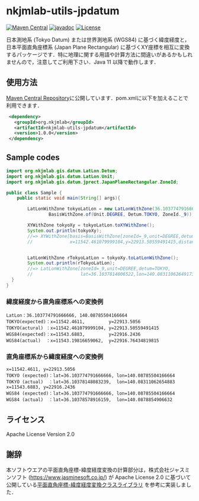 nkjmlab-utils-jpdatum
======
[![Maven Central](https://img.shields.io/maven-central/v/org.nkjmlab/nkjmlab-utils-jpdatum.svg)](http://mvnrepository.com/artifact/org.nkjmlab/nkjmlab-utils-jpdatum) 
[![javadoc](https://javadoc.io/badge2/org.nkjmlab/nkjmlab-utils-jpdatum/javadoc.svg)](https://javadoc.io/doc/org.nkjmlab/nkjmlab-utils-jpdatum) 
[![License](https://img.shields.io/badge/License-Apache%202.0-blue.svg)](https://opensource.org/licenses/Apache-2.0)

日本測地系 (Tokyo Datum) または世界測地系 (WGS84) に基づく緯度経度と，日本平面直角座標系 (Japan Plane Rectangular) に基づくXY座標を相互に変換するパッケージです．特に地理に関する用語や計算方法に間違いがあるかもしれませんので，注意してご利用下さい．Java 11 以降で動作します．

## 使用方法
[Maven Central Repository](https://mvnrepository.com/artifact/org.nkjmlab/nkjmlab-utils-jpdatum)に公開しています．pom.xmlに以下を加えることで利用できます．

```xml
 <dependency>
   <groupId>org.nkjmlab</groupId>
   <artifactId>nkjmlab-utils-jpdatum</artifactId>
   <version>1.0.0</version>
 </dependency>
```

## Sample codes
```java
import org.nkjmlab.gis.datum.LatLon.Detum;
import org.nkjmlab.gis.datum.LatLon.Unit;
import org.nkjmlab.gis.datum.jprect.JapanPlaneRectangular.ZoneId;

public class Sample {
    public static void main(String[] args){

        LatLonWithZone tokyoLatLon = new LatLonWithZone(36.103774791666666, 140.08785504166664,
                BasisWithZone.of(Unit.DEGREE, Detum.TOKYO, ZoneId._9));

        XYWithZone tokyoXy = tokyoLatLon.toXYWithZone();
        System.out.println(tokyoXy);
        //=> XYWithZone[basis=BasisWithZone[zoneId=_9,unit=DEGREE,detum=TOKYO],
        //              x=11542.461079999104,y=22913.50559491415,distanceUnit=M]


        LatLonWithZone rTokyoLatLon = tokyoXy.toLatLonWithZone();
        System.out.println(rTokyoLatLon);
        //=> LatLonWithZone[zoneId=_9,unit=DEGREE,detum=TOKYO,
        //                  lat=36.1037814806522,lon=140.08311062649173]
  }
}
```

### 緯度経度から直角座標系への変換例
```
LatLon：36.103774791666666, 140.08785504166664
TOKYO(expected)：x=11542.4611,         y=22913.5056
TOKYO(actural) ：x=11542.461079999104, y=22913.50559491415
WGS84(expected)：x=11543.6883,         y=22916.2436
WGS84(actual)  ：x=11543.19816659062,  y=22916.76434819815
```

### 直角座標系から緯度経度への変換例
```
x=11542.4611, y=22913.5056
TOKYO (expected)：lat=36.103774791666666, lon=140.08785504166664
TOKYO (actual)  ：lat=36.10378148083239,  lon=140.08311062654883
x=11543.6883, y=22916.2436
WGS84 (expected)：lat=36.103774791666666, lon=140.08785504166664
WGS84 (actual)  ：lat=36.10378578916159,  lon=140.0878854906632
```

## ライセンス
Apache License Version 2.0

## 謝辞
本ソフトウエアの平面直角座標-緯度経度変換の計算部分は，株式会社ジャスミンソフト (https://www.jasminesoft.co.jp/) が Apache License 2.0 に基づいて公開している[平面直角座標-緯度経度変換クラスライブラリ](https://web.archive.org/web/20161003012815/http://www.jasminesoft.co.jp/product/scalc.html) を参考に実装しました．
